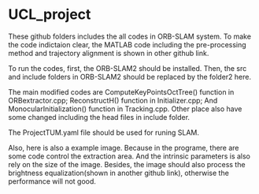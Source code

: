 # UCL_project
These github folders includes the all codes in ORB-SLAM system. To make the code indictaion clear, the MATLAB code including the pre-processing method and trajectory alignment is shown in other github link.

To run the codes, first, the ORB-SLAM2 should be installed.
Then, the src and include folders in ORB-SLAM2 should be replaced by the folder2 here.

The main modified codes are ComputeKeyPointsOctTree() function in ORBextractor.cpp; ReconstructH() function in Initializer.cpp; And MonocularInitialization() function in Tracking.cpp. Other place also have some changed including the head files in include folder.

The ProjectTUM.yaml file should be used for runing SLAM. 

Also, here is also a example image. Because in the programe, there are some code control the extraction area. And the intrinsic parameters is also rely on the size of the image. Besides, the image should also process the brightness equalization(shown in another github link), otherwise the performance will not good.
